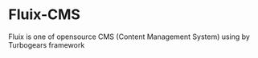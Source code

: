 Fluix-CMS
=========

Fluix is one of  opensource CMS (Content Management System) using by Turbogears framework
